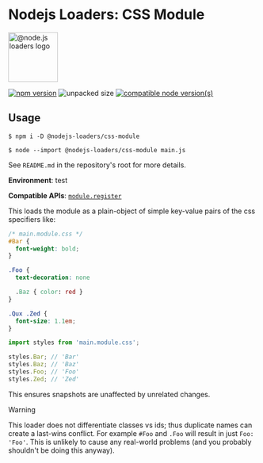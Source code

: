 # Nodejs Loaders: CSS Module

<img src="https://raw.githubusercontent.com/nodejs-loaders/nodejs-loaders/refs/heads/main/logo.svg" height="100" width="100" alt="@node.js loaders logo" />

[![npm version](https://img.shields.io/npm/v/@nodejs-loaders/css-module.svg)](https://www.npmjs.com/package/@nodejs-loaders/css-module)
![unpacked size](https://img.shields.io/npm/unpacked-size/@nodejs-loaders/css-module)
[![compatible node version(s)](https://img.shields.io/node/v/@nodejs-loaders/css-module.svg)](https://nodejs.org/download)

## Usage

```console
$ npm i -D @nodejs-loaders/css-module
```

```console
$ node --import @nodejs-loaders/css-module main.js
```

See `README.md` in the repository's root for more details.

**Environment**: test

**Compatible APIs**: [`module.register`](https://nodejs.org/api/module.html#moduleregisterspecifier-parenturl-options)

This loads the module as a plain-object of simple key-value pairs of the css specifiers like:

```css
/* main.module.css */
#Bar {
  font-weight: bold;
}

.Foo {
  text-decoration: none

  .Baz { color: red }
}

.Qux .Zed {
  font-size: 1.1em;
}
```

```js
import styles from 'main.module.css';

styles.Bar; // 'Bar'
styles.Baz; // 'Baz'
styles.Foo; // 'Foo'
styles.Zed; // 'Zed'
```

This ensures snapshots are unaffected by unrelated changes.

> [!WARNING]
> This loader does not differentiate classes vs ids; thus duplicate names can create a last-wins conflict. For example `#Foo` and `.Foo` will result in just `Foo: 'Foo'`. This is unlikely to cause any real-world problems (and you probably shouldn't be doing this anyway).
